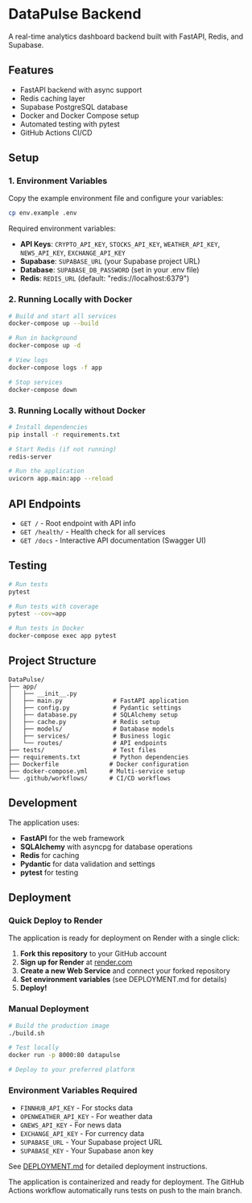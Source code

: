 # DataPulse Backend

A real-time analytics dashboard backend built with FastAPI, Redis, and Supabase.

## Features

- FastAPI backend with async support
- Redis caching layer
- Supabase PostgreSQL database
- Docker and Docker Compose setup
- Automated testing with pytest
- GitHub Actions CI/CD

## Setup

### 1. Environment Variables

Copy the example environment file and configure your variables:

```bash
cp env.example .env
```

Required environment variables:

- **API Keys**: `CRYPTO_API_KEY`, `STOCKS_API_KEY`, `WEATHER_API_KEY`, `NEWS_API_KEY`, `EXCHANGE_API_KEY`
- **Supabase**: `SUPABASE_URL` (your Supabase project URL)
- **Database**: `SUPABASE_DB_PASSWORD` (set in your .env file)
- **Redis**: `REDIS_URL` (default: "redis://localhost:6379")

### 2. Running Locally with Docker

```bash
# Build and start all services
docker-compose up --build

# Run in background
docker-compose up -d

# View logs
docker-compose logs -f app

# Stop services
docker-compose down
```

### 3. Running Locally without Docker

```bash
# Install dependencies
pip install -r requirements.txt

# Start Redis (if not running)
redis-server

# Run the application
uvicorn app.main:app --reload
```

## API Endpoints

- `GET /` - Root endpoint with API info
- `GET /health/` - Health check for all services
- `GET /docs` - Interactive API documentation (Swagger UI)

## Testing

```bash
# Run tests
pytest

# Run tests with coverage
pytest --cov=app

# Run tests in Docker
docker-compose exec app pytest
```

## Project Structure

```
DataPulse/
├── app/
│   ├── __init__.py
│   ├── main.py              # FastAPI application
│   ├── config.py            # Pydantic settings
│   ├── database.py          # SQLAlchemy setup
│   ├── cache.py             # Redis setup
│   ├── models/              # Database models
│   ├── services/            # Business logic
│   └── routes/              # API endpoints
├── tests/                   # Test files
├── requirements.txt         # Python dependencies
├── Dockerfile              # Docker configuration
├── docker-compose.yml      # Multi-service setup
└── .github/workflows/      # CI/CD workflows
```

## Development

The application uses:

- **FastAPI** for the web framework
- **SQLAlchemy** with asyncpg for database operations
- **Redis** for caching
- **Pydantic** for data validation and settings
- **pytest** for testing

## Deployment

### Quick Deploy to Render

The application is ready for deployment on Render with a single click:

1. **Fork this repository** to your GitHub account
2. **Sign up for Render** at [render.com](https://render.com)
3. **Create a new Web Service** and connect your forked repository
4. **Set environment variables** (see DEPLOYMENT.md for details)
5. **Deploy!**

### Manual Deployment

```bash
# Build the production image
./build.sh

# Test locally
docker run -p 8000:80 datapulse

# Deploy to your preferred platform
```

### Environment Variables Required

- `FINNHUB_API_KEY` - For stocks data
- `OPENWEATHER_API_KEY` - For weather data
- `GNEWS_API_KEY` - For news data
- `EXCHANGE_API_KEY` - For currency data
- `SUPABASE_URL` - Your Supabase project URL
- `SUPABASE_KEY` - Your Supabase anon key

See [DEPLOYMENT.md](DEPLOYMENT.md) for detailed deployment instructions.

The application is containerized and ready for deployment. The GitHub Actions workflow automatically runs tests on push to the main branch.
